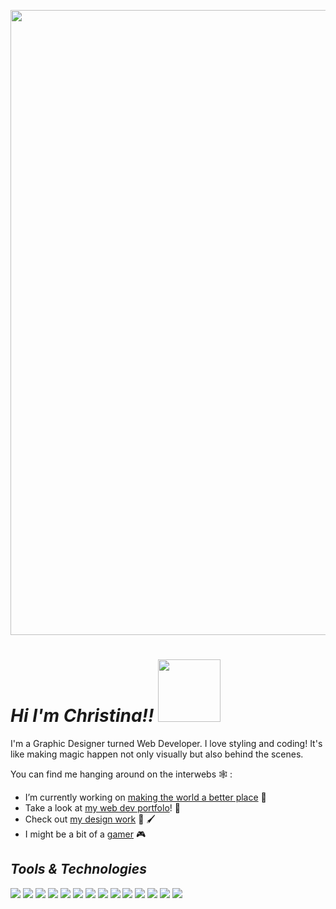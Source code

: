 
<p align="center">
  <img src="profile.gif?raw=true" width="1000"/>
</p>


 
  # _Hi I'm Christina!!_ <img src="https://media.giphy.com/media/XfaQkOWb3WiUGBDtj4/giphy.gif?raw=true" width="100"/>

 
I'm a Graphic Designer turned Web Developer. I love styling and coding! It's like making magic happen not only visually but also behind the scenes. 

You can find me hanging around on the interwebs 🕸️ :

- I’m currently working on [making the world a better place](https://huemanistic.org/) 🌱 
- Take a look at [my web dev portfolo](https://www.christinaharris.dev/)! 📘 
- Check out [my design work](https://christinaharris.design/) 🎨 🖌️ 
- I might be a bit of a [gamer](https://psnprofiles.com/imriven) 🎮 

## _Tools & Technologies_
  <img src="https://img.shields.io/badge/OS-MAC-black?style=plastic&logo=apple"/> <img src="https://img.shields.io/badge/OS-Windows-black?style=plastic&logo=microsoft"/> <img src="https://img.shields.io/badge/Editor-VSCode-green?style=plastic&logo=visual-studio-code"/> <img src="https://img.shields.io/badge/Editor-Sublime-green?style=plastic&logo=sublime-text"/> <img src="https://img.shields.io/badge/Editor-Atom-green?style=plastic&logo=atom"/> <img src="https://img.shields.io/badge/Editor-Brackets-green?style=plastic&logo=brackets"/> <img src="https://img.shields.io/badge/Language-Javascript-lightgray?style=plastic&logo=javascript"/> <img src="https://img.shields.io/badge/Language-Python-lightgray?style=plastic&logo=python"/> <img src="https://img.shields.io/badge/Language-Ruby-lightgray?style=plastic&logo=ruby"/> <img src="https://img.shields.io/badge/Version%20Control-Github-blue?style=plastic&logo=github"/> <img src="https://img.shields.io/badge/Version%20Control-BitBucket-blue?style=plastic&logo=bitbucket"/> <img src="https://img.shields.io/badge/Framework-React-orange?style=plastic&logo=react"/> <img src="https://img.shields.io/badge/State%20Management-Redux-blue?style=plastic&logo=redux"/>  <img src="https://img.shields.io/badge/State%20Management-Context%20API-blue?style=plastic&logo=context-api"/>



